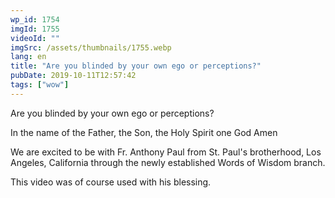 ```yaml
---
wp_id: 1754
imgId: 1755
videoId: ""
imgSrc: /assets/thumbnails/1755.webp
lang: en
title: "Are you blinded by your own ego or perceptions?"
pubDate: 2019-10-11T12:57:42
tags: ["wow"]
---
```


<p>Are you blinded by your own ego or perceptions?</p>
<p>In the name of the Father, the Son, the Holy Spirit one God Amen</p>
<p>We are excited to be with Fr. Anthony Paul from St. Paul's brotherhood, Los Angeles, California through the newly established Words of Wisdom branch.</p>
<p>This video was of course used with his blessing.</p>
